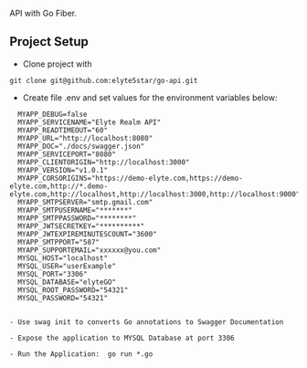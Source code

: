 API with Go Fiber.

## Project Setup

 - Clone project with

  ```
  git clone git@github.com:elyte5star/go-api.git
  ```
  - Create file .env and set values for the environment variables below:

  ```
    MYAPP_DEBUG=false
    MYAPP_SERVICENAME="Elyte Realm API"
    MYAPP_READTIMEOUT="60"
    MYAPP_URL="http://localhost:8080"
    MYAPP_DOC="./docs/swagger.json"
    MYAPP_SERVICEPORT="8080"
    MYAPP_CLIENTORIGIN="http://localhost:3000"
    MYAPP_VERSION="v1.0.1"
    MYAPP_CORSORIGINS="https://demo-elyte.com,https://demo-elyte.com,http://*.demo-elyte.com,http://localhost,http://localhost:3000,http://localhost:9000"
    MYAPP_SMTPSERVER="smtp.gmail.com"
    MYAPP_SMTPUSERNAME="*******"
    MYAPP_SMTPPASSWORD="********"
    MYAPP_JWTSECRETKEY="**********"
    MYAPP_JWTEXPIREMINUTESCOUNT="3600"
    MYAPP_SMTPPORT="587"
    MYAPP_SUPPORTEMAIL="xxxxxx@you.com"
    MYSQL_HOST="localhost"
    MYSQL_USER="userExample"
    MYSQL_PORT="3306"
    MYSQL_DATABASE="elyteGO"
    MYSQL_ROOT_PASSWORD="54321"
    MYSQL_PASSWORD="54321"
  ```
  ```

- Use swag init to converts Go annotations to Swagger Documentation

```

```
- Expose the application to MYSQL Database at port 3306

```
```
- Run the Application:  go run *.go

```
 